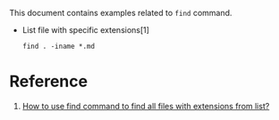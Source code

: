 This document contains examples related to `find` command.


- List file with specific extensions[1]

  `find . -iname *.md`


# Reference

1. [How to use find command to find all files with extensions from list?](https://stackoverflow.com/questions/2621513/how-to-use-find-command-to-find-all-files-with-extensions-from-list)

